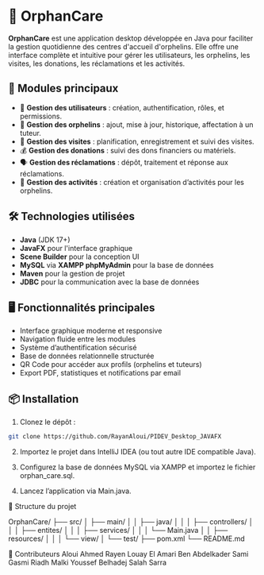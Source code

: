 # 🧒 OrphanCare

**OrphanCare** est une application desktop développée en Java pour faciliter la gestion quotidienne des centres d'accueil d'orphelins. Elle offre une interface complète et intuitive pour gérer les utilisateurs, les orphelins, les visites, les donations, les réclamations et les activités.

## 📌 Modules principaux

- 👤 **Gestion des utilisateurs** : création, authentification, rôles, et permissions.
- 🧒 **Gestion des orphelins** : ajout, mise à jour, historique, affectation à un tuteur.
- 🏥 **Gestion des visites** : planification, enregistrement et suivi des visites.
- 💰 **Gestion des donations** : suivi des dons financiers ou matériels.
- 🗣️ **Gestion des réclamations** : dépôt, traitement et réponse aux réclamations.
- 🎨 **Gestion des activités** : création et organisation d’activités pour les orphelins.

## 🛠️ Technologies utilisées

- **Java** (JDK 17+)
- **JavaFX** pour l'interface graphique
- **Scene Builder** pour la conception UI
- **MySQL** via **XAMPP phpMyAdmin** pour la base de données
- **Maven** pour la gestion de projet
- **JDBC** pour la communication avec la base de données

## 🖥️ Fonctionnalités principales

- Interface graphique moderne et responsive
- Navigation fluide entre les modules
- Système d’authentification sécurisé
- Base de données relationnelle structurée
- QR Code pour accéder aux profils (orphelins et tuteurs)
- Export PDF, statistiques et notifications par email

## 📦 Installation

1. Clonez le dépôt :

```bash
git clone https://github.com/RayanAloui/PIDEV_Desktop_JAVAFX
````
2. Importez le projet dans IntelliJ IDEA (ou tout autre IDE compatible Java).

3. Configurez la base de données MySQL via XAMPP et importez le fichier orphan_care.sql.

4. Lancez l’application via Main.java.

📁 Structure du projet

OrphanCare/
├── src/
│   ├── main/
│   │   ├── java/
│   │   │   ├── controllers/
│   │   │   ├── entites/
│   │   │   ├── services/
│   │   │   └── Main.java
│   │   ├── resources/
│   │   │   └── view/
│   └── test/
├── pom.xml
└── README.md

🤝 Contributeurs
Aloui Ahmed Rayen
Louay El Amari
Ben Abdelkader Sami
Gasmi Riadh
Malki Youssef
Belhadej Salah Sarra
